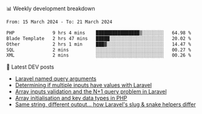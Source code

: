 📊 Weekly development breakdown
<!--START_SECTION:waka-->

```txt
From: 15 March 2024 - To: 21 March 2024

PHP              9 hrs 4 mins    ████████████████▒░░░░░░░░   64.98 %
Blade Template   2 hrs 47 mins   █████░░░░░░░░░░░░░░░░░░░░   20.02 %
Other            2 hrs 1 min     ███▓░░░░░░░░░░░░░░░░░░░░░   14.47 %
SQL              2 mins          ░░░░░░░░░░░░░░░░░░░░░░░░░   00.27 %
XML              2 mins          ░░░░░░░░░░░░░░░░░░░░░░░░░   00.26 %
```

<!--END_SECTION:waka-->

📕 Latest DEV posts
<!-- BLOG-POST-LIST:START -->
- [Laravel named query arguments](https://dev.to/michaelvickersuk/laravel-named-query-arguments-28kd)
- [Determining if multiple inputs have values with Laravel](https://dev.to/michaelvickersuk/determining-if-multiple-inputs-have-values-with-laravel-km6)
- [Array inputs validation and the N+1 query problem in Laravel](https://dev.to/michaelvickersuk/array-inputs-validation-and-the-n1-query-problem-in-laravel-2agb)
- [Array initialisation and key data types in PHP](https://dev.to/michaelvickersuk/array-initialisation-and-key-data-types-in-php-1e5b)
- [Same string, different output... how Laravel&#39;s slug &amp; snake helpers differ](https://dev.to/michaelvickersuk/same-string-different-output-how-laravels-slug-snake-helpers-differ-1ccj)
<!-- BLOG-POST-LIST:END -->
